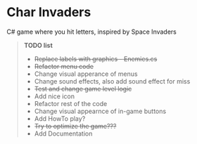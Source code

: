 Char Invaders
=============

C# game where you hit letters, inspired by Space Invaders 

> <b>TODO list</b>
> * <del> Replace labels with graphics - Enemies.cs</del>
> * <del> Refactor menu code </del>
> * Change visual apperance of menus
> * Change sound effects, also add sound effect for miss
> * <del> Test and change game level logic </del>
> * Add nice icon
> * Refactor rest of the code
> * Change visual appearnce of in-game buttons
> * Add HowTo play?
> * <del>Try to optimize the game???</del>
> * Add Documentation


